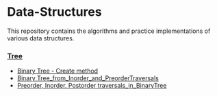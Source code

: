 # Data-Structures

This repository contains the algorithms and practice implementations of various data structures.

### [Tree](Tree/)
- [Binary Tree - Create method](Tree/Binary_Tree_Contruction.cpp)
- [Binary Tree_from_Inorder_and_PreorderTraversals](Tree/BinaryTree_from_Inorder_and_Preorder.cpp)
- [Preorder, Inorder, Postorder traversals_in_BinaryTree](Tree/Traversal_in_BinaryTree.cpp)
